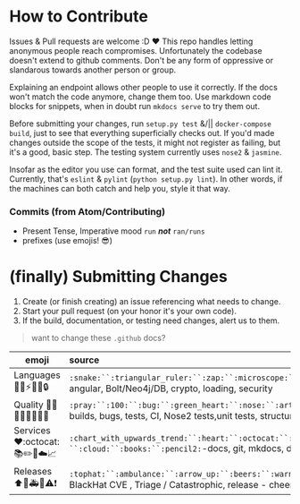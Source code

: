 # How to Contribute
Issues & Pull requests are welcome :D :heart:
This repo handles letting anonymous people reach compromises. Unfortunately the 
codebase doesn't extend to github comments. Don't be any form of oppressive or
slandarous towards another person or group.

Explaining an endpoint allows other people to use it correctly. If the
docs won't match the code anymore, change them too. Use markdown code
blocks for snippets, when in doubt run `mkdocs serve` to try them out.

Before submitting your changes, run `setup.py test` &/|| `docker-compose build`,
just to see that everything superficially checks out. If you'd made changes
outside the scope of the tests, it might not register as failing, but it's
a good, basic step. The testing system currently uses `nose2` & `jasmine`.

Insofar as the editor you use can format, and the test suite used can lint it.
Currently, that's `eslint` & `pylint` (`python setup.py lint`).
In other words, if the machines can both catch and help you, style it that way.

### Commits (from Atom/Contributing)
* Present Tense, Imperative mood `run` ***not*** `ran/runs`
* prefixes (use emojis! :sunglasses:)

# (finally) Submitting Changes

1. Create (or finish creating) an issue referencing what needs to change.
2. Start your pull request (on your honor it's your own code).
3. If the build, documentation, or testing need changes, alert us to them.

> want to change these `.github` docs?

| emoji | source |
| --- |:--- |
|Languages :snake::triangular_ruler::zap::microscope::telescope::lock: |`:snake:``:triangular_ruler:``:zap:``:microscope:``:telescope:``:lock:` -python, angular, Bolt/Neo4j/DB, crypto, loading, security|
|Quality :100::pray::bug::green_heart::white_check_mark::nose::art::fire:|`:pray:``:100:``:bug:``:green_heart:``:nose:``:art:``:white_check_mark:``:fire:`-builds, bugs, tests, CI, Nose2 tests,unit tests, structuredeleted code, clutter|
|Services :heart::octocat::books::pencil2::memo::cloud::chart_with_upwards_trend:|`:chart_with_upwards_trend:``:heart:``:octocat:``:memo: ``:cloud:``:books:``:pencil2:`-docs, git, mkdocs, docker,badgestutorials, methods|
|Releases :arrow_up::tophat::ambulance::beers::warning::heavy_exclamation_mark:| `:tophat:``:ambulance:``:arrow_up:``:beers:``:warning:``:heavy_exclamation_mark:`- BlackHat CVE , Triage / Catastrophic, release - cheers! beta - beta release, versions|
